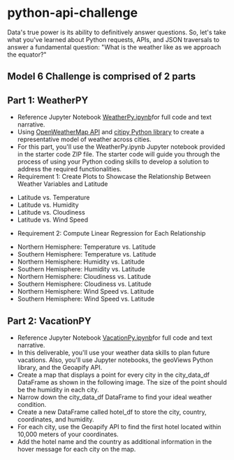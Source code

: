 # python-api-challenge
Data's true power is its ability to definitively answer questions. So, let's take what you've learned about Python requests, APIs, and JSON traversals to answer a fundamental question: "What is the weather like as we approach the equator?"   

## Model 6 Challenge is comprised of 2 parts

## Part 1: WeatherPY 
* Reference Jupyter Notebook [WeatherPy.ipynb](insertlink)for full code and text narrative.
* Using [OpenWeatherMap API](https://openweathermap.org/api) and [citipy Python library](https://pypi.org/project/citipy/) to create a representative model of weather across cities.
* For this part, you'll use the WeatherPy.ipynb Jupyter notebook provided in the starter code ZIP file. The starter code will guide you through the process of using your Python coding skills to develop a solution to address the required functionalities.
* Requirement 1: Create Plots to Showcase the Relationship Between Weather Variables and Latitude
- Latitude vs. Temperature
- Latitude vs. Humidity
- Latitude vs. Cloudiness
- Latitude vs. Wind Speed
* Requirement 2: Compute Linear Regression for Each Relationship
- Northern Hemisphere: Temperature vs. Latitude
- Southern Hemisphere: Temperature vs. Latitude
- Northern Hemisphere: Humidity vs. Latitude
- Southern Hemisphere: Humidity vs. Latitude
- Northern Hemisphere: Cloudiness vs. Latitude
- Southern Hemisphere: Cloudiness vs. Latitude
- Northern Hemisphere: Wind Speed vs. Latitude
- Southern Hemisphere: Wind Speed vs. Latitude


## Part 2: VacationPY 
* Reference Jupyter Notebook [VacationPy.ipynb](insertlink)for full code and text narrative.
* In this deliverable, you'll use your weather data skills to plan future vacations. Also, you'll use Jupyter notebooks, the geoViews Python library, and the Geoapify API.
* Create a map that displays a point for every city in the city_data_df DataFrame as shown in the following image. The size of the point should be the humidity in each city.
* Narrow down the city_data_df DataFrame to find your ideal weather condition.
* Create a new DataFrame called hotel_df to store the city, country, coordinates, and humidity.
* For each city, use the Geoapify API to find the first hotel located within 10,000 meters of your coordinates.
* Add the hotel name and the country as additional information in the hover message for each city on the map. 
